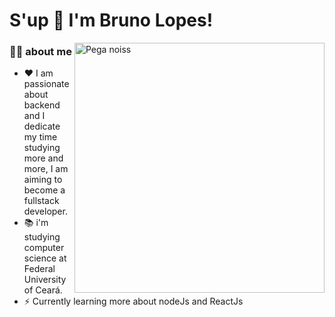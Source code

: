 # S'up 🤙 I'm Bruno Lopes!

<img src="hhttps://drive.google.com/file/d/1_SKhhBRLzSegfddWKOu8_hh9l53WfsW2/view?usp=sharing" min-width="400px" max-width="400px" width="400px" align="right" alt="Pega noiss">

### 👩‍💻 about me 
- ❤ I am passionate about backend and I dedicate my time studying more and more, I am aiming to become a fullstack developer.
- 📚 i'm studying computer science at Federal University of Ceará.
- ⚡ Currently learning more about nodeJs and ReactJs
